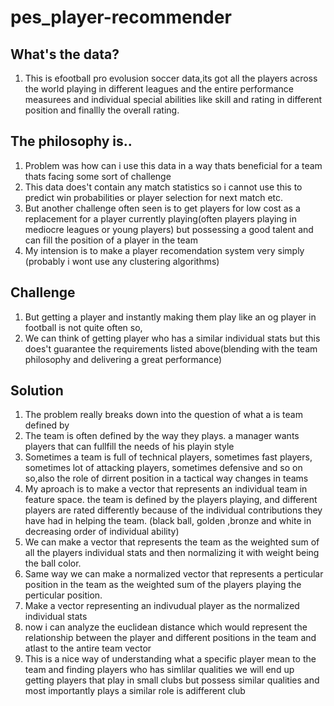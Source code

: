 # pes_player-recommender

## What's the data? 
1. This is efootball pro evolusion soccer data,its got all the players across the world playing in different leagues and the entire performance measurees and individual special abilities like skill and rating in different position and finallly the overall rating.

## The philosophy is..
1. Problem was how can i use this data in a way thats beneficial for a team thats facing some sort of challenge
1. This data does't contain any match statistics so i cannot use this to predict win probabilities or player selection for next match etc.
1. But another challenge often seen is to get players for low cost as a replacement for a player currently playing(often players playing in mediocre leagues or young players) but possessing a good talent and can fill the position of a player in the team
1. My intension is to make a player recomendation system very simply (probably i wont use  any clustering algorithms)

## Challenge
1. But getting a player and instantly making them play like an og player in football is not quite often so,
1. We can think of getting player who has a similar individual stats but this does't guarantee the requirements listed above(blending with the team philosophy and delivering a great performance)

## Solution
1. The problem really breaks down into the question of what a is team defined by
1. The team is often defined by the way they plays. a manager wants players that can fullfill the needs of his playin style
1. Sometimes a team is full of technical players, sometimes fast players, sometimes lot of attacking players, sometimes defensive and so on so,also the role of dirrent position in a tactical way changes in teams
1. My aproach is to make a vector that represents an individual team in feature space. the team is defined by the players playing, and different players are rated differently because of the individual contributions they have had in helping the team. (black ball, golden ,bronze and white in decreasing order of individual ability)
1. We can make a vector that represents the team as the weighted sum of all the players individual stats and then normalizing it with weight being the ball color.
1. Same way we can make a normalized vector that represents a perticular position in the team as the weighted sum of the players playing the perticular position.
1. Make a vector representing an indivudual player as the normalized individual stats
1. now i can analyze the euclidean distance which would represent the relationship between the player and different positions in the team and atlast to the antire team vector 
1. This is a nice way of understanding what a specific player mean to the team and finding players who has simlilar qualities we will end up getting players that play in small clubs but possess similar qualities and most importantly plays a similar role is  adifferent club